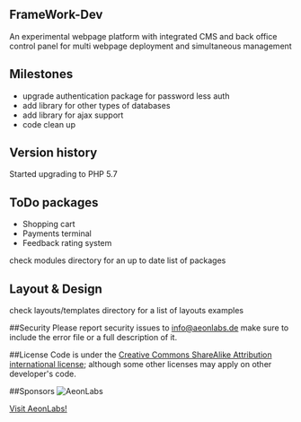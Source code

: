 ## FrameWork-Dev
An experimental webpage platform with integrated CMS and back office control panel for multi webpage deployment and simultaneous management

## Milestones
- upgrade authentication package for password less auth
- add library for other types of databases
- add library for ajax support
- code clean up

## Version history
Started upgrading to PHP 5.7

## ToDo packages
- Shopping cart
- Payments terminal
- Feedback rating system

check modules directory for an up to date list of packages
## Layout & Design
check layouts/templates directory for a list of layouts examples 


##Security
Please report security issues to info@aeonlabs.de make sure to include the error file or a full description of it.

##License
Code is under the [Creative Commons ShareAlike Attribution international license](http://creativecommons.org/licenses/by-sa/4.0/); although some other licenses may apply on other developer's code.

##Sponsors
![AeonLabs](https://camo.githubusercontent.com/b26e187b5d8dd49b81fa17cb99f1d64e41a89a9b/687474703a2f2f61656f6e6c6162732e64652f6d61696e2f636f6e74656e74732f696d616765732f6c6f676f2e706e67)

[Visit AeonLabs!](http://www.aeonlabs.de)
